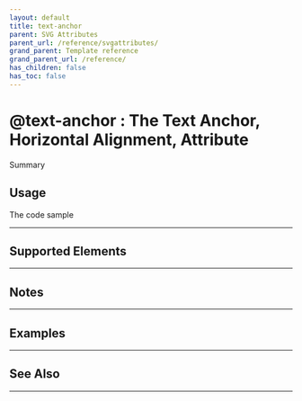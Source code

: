 ```yaml
---
layout: default
title: text-anchor
parent: SVG Attributes
parent_url: /reference/svgattributes/
grand_parent: Template reference
grand_parent_url: /reference/
has_children: false
has_toc: false
---
```


# @text-anchor : The Text Anchor, Horizontal Alignment, Attribute

Summary

## Usage

 The code sample

---

## Supported Elements


---

## Notes


---

## Examples


---


## See Also


---

